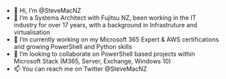 - 👋 Hi, I’m @SteveMacNZ
- 👀 I’m a Systems Architect with Fujitsu NZ, been working in the IT industry for over 17 years, with a background in Infrastruture and virtualisation
- 🌱 I’m currently working on my Microsoft 365 Expert & AWS certifications and growing PowerShell and Python skills
- 💞️ I’m looking to collaborate on PowerShell based projects within Microsoft Stack (M365, Server, Exchange, Windows 10)
- 📫 You can reach me on Twitter @SteveMacNZ

<!---
SteveMacNZ/SteveMacNZ is a ✨ special ✨ repository because its `README.md` (this file) appears on your GitHub profile.
You can click the Preview link to take a look at your changes.
--->
